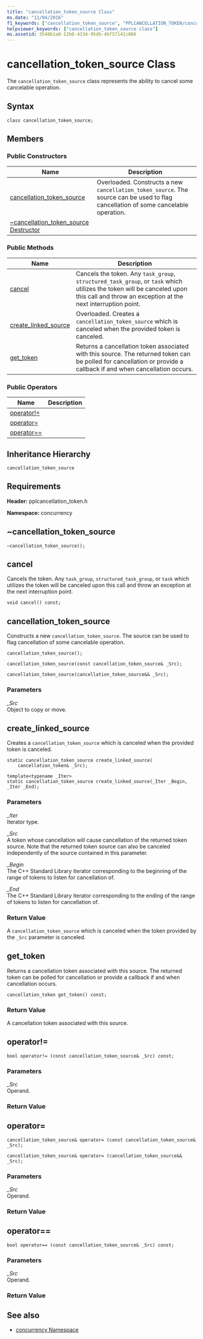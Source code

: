 ```yaml
---
title: "cancellation_token_source Class"
ms.date: "11/04/2016"
f1_keywords: ["cancellation_token_source", "PPLCANCELLATION_TOKEN/concurrency::cancellation_token_source", "PPLCANCELLATION_TOKEN/concurrency::cancellation_token_source::cancellation_token_source", "PPLCANCELLATION_TOKEN/concurrency::cancellation_token_source::cancel", "PPLCANCELLATION_TOKEN/concurrency::cancellation_token_source::create_linked_source", "PPLCANCELLATION_TOKEN/concurrency::cancellation_token_source::get_token"]
helpviewer_keywords: ["cancellation_token_source class"]
ms.assetid: 3548b1a0-12b0-4334-95db-4bf57141c066
---
```

# cancellation_token_source Class

The `cancellation_token_source` class represents the ability to cancel some cancelable operation.

## Syntax

```
class cancellation_token_source;
```

## Members

### Public Constructors

|Name|Description|
|----------|-----------------|
|[cancellation_token_source](#ctor)|Overloaded. Constructs a new `cancellation_token_source`. The source can be used to flag cancellation of some cancelable operation.|
|[~cancellation_token_source Destructor](#dtor)||

### Public Methods

|Name|Description|
|----------|-----------------|
|[cancel](#cancel)|Cancels the token. Any `task_group`, `structured_task_group`, or `task` which utilizes the token will be canceled upon this call and throw an exception at the next interruption point.|
|[create_linked_source](#create_linked_source)|Overloaded. Creates a `cancellation_token_source` which is canceled when the provided token is canceled.|
|[get_token](#get_token)|Returns a cancellation token associated with this source. The returned token can be polled for cancellation or provide a callback if and when cancellation occurs.|

### Public Operators

|Name|Description|
|----------|-----------------|
|[operator!=](#operator_neq)||
|[operator=](#operator_eq)||
|[operator==](#operator_eq_eq)||

## Inheritance Hierarchy

`cancellation_token_source`

## Requirements

**Header:** pplcancellation_token.h

**Namespace:** concurrency

##  <a name="dtor"></a> ~cancellation_token_source

```
~cancellation_token_source();
```

##  <a name="cancel"></a> cancel

Cancels the token. Any `task_group`, `structured_task_group`, or `task` which utilizes the token will be canceled upon this call and throw an exception at the next interruption point.

```
void cancel() const;
```

##  <a name="ctor"></a> cancellation_token_source

Constructs a new `cancellation_token_source`. The source can be used to flag cancellation of some cancelable operation.

```
cancellation_token_source();

cancellation_token_source(const cancellation_token_source& _Src);

cancellation_token_source(cancellation_token_source&& _Src);
```

### Parameters

*_Src*<br/>
Object to copy or move.

##  <a name="create_linked_source"></a> create_linked_source

Creates a `cancellation_token_source` which is canceled when the provided token is canceled.

```
static cancellation_token_source create_linked_source(
    cancellation_token& _Src);

template<typename _Iter>
static cancellation_token_source create_linked_source(_Iter _Begin, _Iter _End);
```

### Parameters

*_Iter*<br/>
Iterator type.

*_Src*<br/>
A token whose cancellation will cause cancellation of the returned token source. Note that the returned token source can also be canceled independently of the source contained in this parameter.

*_Begin*<br/>
The C++ Standard Library iterator corresponding to the beginning of the range of tokens to listen for cancellation of.

*_End*<br/>
The C++ Standard Library iterator corresponding to the ending of the range of tokens to listen for cancellation of.

### Return Value

A `cancellation_token_source` which is canceled when the token provided by the `_Src` parameter is canceled.

##  <a name="get_token"></a> get_token

Returns a cancellation token associated with this source. The returned token can be polled for cancellation or provide a callback if and when cancellation occurs.

```
cancellation_token get_token() const;
```

### Return Value

A cancellation token associated with this source.

##  <a name="operator_neq"></a> operator!=

```
bool operator!= (const cancellation_token_source& _Src) const;
```

### Parameters

*_Src*<br/>
Operand.

### Return Value

##  <a name="operator_eq"></a> operator=

```
cancellation_token_source& operator= (const cancellation_token_source& _Src);

cancellation_token_source& operator= (cancellation_token_source&& _Src);
```

### Parameters

*_Src*<br/>
Operand.

### Return Value

##  <a name="operator_eq_eq"></a> operator==

```
bool operator== (const cancellation_token_source& _Src) const;
```

### Parameters

*_Src*<br/>
Operand.

### Return Value

## See also

- [concurrency Namespace](concurrency-namespace.md)
